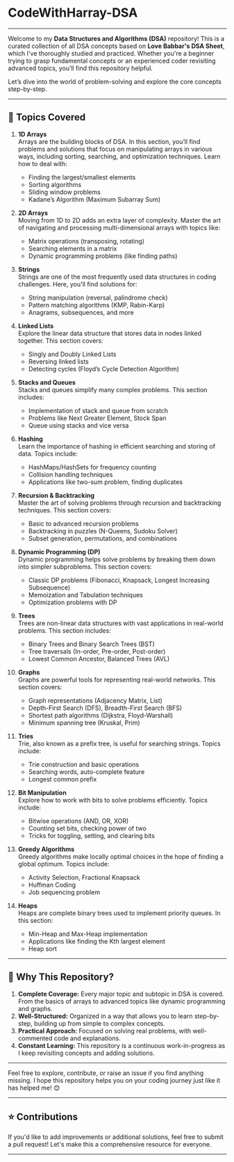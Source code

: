 # CodeWithHarray-DSA

---

Welcome to my **Data Structures and Algorithms (DSA)** repository! This is a curated collection of all DSA concepts based on **Love Babbar's DSA Sheet**, which I've thoroughly studied and practiced. Whether you're a beginner trying to grasp fundamental concepts or an experienced coder revisiting advanced topics, you’ll find this repository helpful.

Let’s dive into the world of problem-solving and explore the core concepts step-by-step.

---

## 📂 Topics Covered

1. **1D Arrays**  
   Arrays are the building blocks of DSA. In this section, you’ll find problems and solutions that focus on manipulating arrays in various ways, including sorting, searching, and optimization techniques. Learn how to deal with:
   - Finding the largest/smallest elements
   - Sorting algorithms
   - Sliding window problems
   - Kadane’s Algorithm (Maximum Subarray Sum)

2. **2D Arrays**  
   Moving from 1D to 2D adds an extra layer of complexity. Master the art of navigating and processing multi-dimensional arrays with topics like:
   - Matrix operations (transposing, rotating)
   - Searching elements in a matrix
   - Dynamic programming problems (like finding paths)

3. **Strings**  
   Strings are one of the most frequently used data structures in coding challenges. Here, you'll find solutions for:
   - String manipulation (reversal, palindrome check)
   - Pattern matching algorithms (KMP, Rabin-Karp)
   - Anagrams, subsequences, and more

4. **Linked Lists**  
   Explore the linear data structure that stores data in nodes linked together. This section covers:
   - Singly and Doubly Linked Lists
   - Reversing linked lists
   - Detecting cycles (Floyd’s Cycle Detection Algorithm)

5. **Stacks and Queues**  
   Stacks and queues simplify many complex problems. This section includes:
   - Implementation of stack and queue from scratch
   - Problems like Next Greater Element, Stock Span
   - Queue using stacks and vice versa

6. **Hashing**  
   Learn the importance of hashing in efficient searching and storing of data. Topics include:
   - HashMaps/HashSets for frequency counting
   - Collision handling techniques
   - Applications like two-sum problem, finding duplicates

7. **Recursion & Backtracking**  
   Master the art of solving problems through recursion and backtracking techniques. This section covers:
   - Basic to advanced recursion problems
   - Backtracking in puzzles (N-Queens, Sudoku Solver)
   - Subset generation, permutations, and combinations

8. **Dynamic Programming (DP)**  
   Dynamic programming helps solve problems by breaking them down into simpler subproblems. This section covers:
   - Classic DP problems (Fibonacci, Knapsack, Longest Increasing Subsequence)
   - Memoization and Tabulation techniques
   - Optimization problems with DP

9. **Trees**  
   Trees are non-linear data structures with vast applications in real-world problems. This section includes:
   - Binary Trees and Binary Search Trees (BST)
   - Tree traversals (In-order, Pre-order, Post-order)
   - Lowest Common Ancestor, Balanced Trees (AVL)

10. **Graphs**  
    Graphs are powerful tools for representing real-world networks. This section covers:
    - Graph representations (Adjacency Matrix, List)
    - Depth-First Search (DFS), Breadth-First Search (BFS)
    - Shortest path algorithms (Dijkstra, Floyd-Warshall)
    - Minimum spanning tree (Kruskal, Prim)

11. **Tries**  
    Trie, also known as a prefix tree, is useful for searching strings. Topics include:
    - Trie construction and basic operations
    - Searching words, auto-complete feature
    - Longest common prefix

12. **Bit Manipulation**  
    Explore how to work with bits to solve problems efficiently. Topics include:
    - Bitwise operations (AND, OR, XOR)
    - Counting set bits, checking power of two
    - Tricks for toggling, setting, and clearing bits

13. **Greedy Algorithms**  
    Greedy algorithms make locally optimal choices in the hope of finding a global optimum. Topics include:
    - Activity Selection, Fractional Knapsack
    - Huffman Coding
    - Job sequencing problem

14. **Heaps**  
    Heaps are complete binary trees used to implement priority queues. In this section:
    - Min-Heap and Max-Heap implementation
    - Applications like finding the Kth largest element
    - Heap sort

---

## 🎯 Why This Repository?

1. **Complete Coverage:** Every major topic and subtopic in DSA is covered. From the basics of arrays to advanced topics like dynamic programming and graphs.
2. **Well-Structured:** Organized in a way that allows you to learn step-by-step, building up from simple to complex concepts.
3. **Practical Approach:** Focused on solving real problems, with well-commented code and explanations.
4. **Constant Learning:** This repository is a continuous work-in-progress as I keep revisiting concepts and adding solutions.

---

Feel free to explore, contribute, or raise an issue if you find anything missing. I hope this repository helps you on your coding journey just like it has helped me! 😊

---

## ⭐ Contributions

If you'd like to add improvements or additional solutions, feel free to submit a pull request! Let's make this a comprehensive resource for everyone.

---

